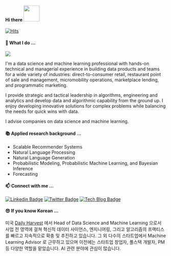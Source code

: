 #### Hi there <img src="https://media.giphy.com/media/PhE9yZiXP0tGgK3vcP/giphy.gif" width="50">

[![Hits](https://hits.seeyoufarm.com/api/count/incr/badge.svg?url=https%3A%2F%2Fgithub.com%2Fstathwang)](https://hits.seeyoufarm.com)

#### 🔭 What I do ...

<p align="left">
<img src="https://readme-typing-svg.herokuapp.com?font=monospace&color=00ffd2&size=25&center=true&vCenter=true&lines=Data+Science;Machine+Learning;Artificial+Intelligence">
</p>

I'm a data science and machine learning professional with hands-on technical and managerial experience in building data products and teams for a wide variety of industries: direct-to-consumer retail, restaurant point of sale and management, micromobility operations, marketplace lending, and programmatic marketing.

I provide strategic and tactical leadership in algorithms, engineering and analytics and develop data and algorithmic capability from the ground up. I enjoy developing innovative solutions for complex problems while balancing the needs for quick wins with data.

I advise companies on data science and machine learning.

#### 📚 Applied research background ...

* Scalable Recommender Systems
* Natural Language Processing
* Natural Language Generation
* Probabilistic Modeling, Probabilistic Machine Learning, and Bayesian Inference
* Forecasting

#### 📫 Connect with me ...

[![Linkedin Badge](https://img.shields.io/badge/LinkedIn-0077B5?style=for-the-badge&logo=linkedin&logoColor=white)](https://www.linkedin.com/in/seonghwang/)
[![Twitter Badge](https://img.shields.io/badge/Twitter-1DA1F2?style=for-the-badge&logo=twitter&logoColor=white)](https://twitter.com/superhugehwang)
[![Tech Blog Badge](http://img.shields.io/badge/-Tech%20blog-black?style=for-the-badge&logo=github&logoColor=white)](https://stathwang.github.io/)

#### 😎 If you know Korean ...

미국 [Daily Harvest](https://www.daily-harvest.com) 에서 Head of Data Science and Machine Learning 으로서 사업 전 영역에 걸쳐 혁신적 데이터 사이언스, 엔지니어링, 그리고 알고리즘의 프랙티스를 빠르고 지속적으로 확충 및 추진하고 있습니다. 그 외 다수의 스타트업에서 Machine Learning Advisor 로 근무하고 있으며 이전에는 스타트업 창업자, 풀스택 개발자, PM 등 다양한 역할을 맡았습니다. AI 관련 분야에 관심이 많습니다.


<!--
**stathwang/stathwang** is a ✨ _special_ ✨ repository because its `README.md` (this file) appears on your GitHub profile.

Here are some ideas to get you started:

- 🔭 I’m currently working on ...
- 🌱 I’m currently learning ...
- 👯 I’m looking to collaborate on ...
- 🤔 I’m looking for help with ...
- 💬 Ask me about ...
- 📫 How to reach me: ...
- 😄 Pronouns: ...
- ⚡ Fun fact: ...
-->
